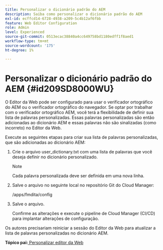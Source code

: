 ```yaml
---
title: Personalizar o dicionário padrão do AEM
description: Saiba como personalizar o dicionário padrão do AEM
exl-id: ecffcd14-6728-4938-a209-5c4b12af6fbb
feature: Web Editor Configuration
role: Admin
level: Experienced
source-git-commit: 0513ecac38840a4cc649758bd1180edff1f8aed1
workflow-type: tm+mt
source-wordcount: '175'
ht-degree: 1%

---
```


# Personalizar o dicionário padrão do AEM {#id209SD8000WU}

O Editor da Web pode ser configurado para usar o verificador ortográfico do AEM ou o verificador ortográfico do navegador. Se optar por trabalhar com o verificador ortográfico AEM, você terá a flexibilidade de definir sua lista de palavras personalizadas. Essas palavras personalizadas são então adicionadas ao dicionário AEM e essas palavras não são sinalizadas \(como incorreto\) no Editor da Web.

Execute as seguintes etapas para criar sua lista de palavras personalizadas, que são adicionadas ao dicionário AEM:

1. Crie o arquivo user\_dictionary.txt com uma lista de palavras que você deseja definir no dicionário personalizado.

   >[!NOTE]
   >
   > Cada palavra personalizada deve ser definida em uma nova linha.

1. Salve o arquivo no seguinte local no repositório Git do Cloud Manager:

   /apps/fmdita/config

1. Salve o arquivo.

   Confirme as alterações e execute o pipeline de Cloud Manager \(CI/CD\) para implantar alterações de configuração.


Os autores precisariam reiniciar a sessão do Editor da Web para atualizar a lista de palavras personalizadas no dicionário AEM.

**Tópico pai:**[ Personalizar editor da Web](conf-web-editor.md)
